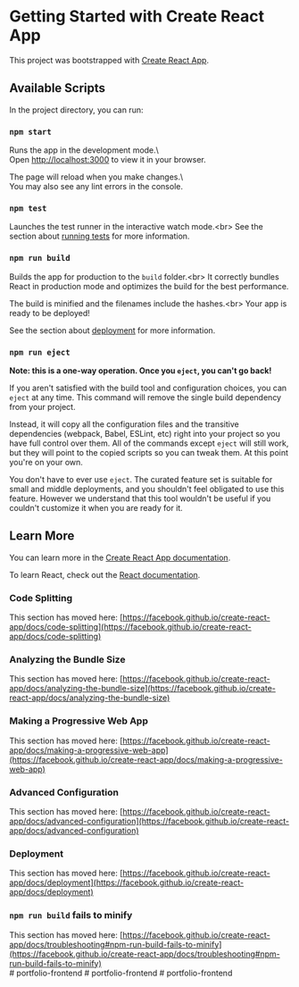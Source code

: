 # Getting Started with Create React App<br>

This project was bootstrapped with [Create React App](https://github.com/facebook/create-react-app).  <br>

## Available Scripts  <br>

In the project directory, you can run:  <br>

### `npm start`  <br>

Runs the app in the development mode.\  <br>
Open [http://localhost:3000](http://localhost:3000) to view it in your browser.  <br>

The page will reload when you make changes.\  <br>
You may also see any lint errors in the console.  <br>

### `npm test`  <br>

Launches the test runner in the interactive watch mode.\<br>
See the section about [running tests](https://facebook.github.io/create-react-app/docs/running-tests) for more information.<br>

### `npm run build`<br>

Builds the app for production to the `build` folder.\<br>
It correctly bundles React in production mode and optimizes the build for the best performance.<br>

The build is minified and the filenames include the hashes.\<br>
Your app is ready to be deployed!<br>

See the section about [deployment](https://facebook.github.io/create-react-app/docs/deployment) for more information.<br>

### `npm run eject`<br>

**Note: this is a one-way operation. Once you `eject`, you can't go back!**<br>

If you aren't satisfied with the build tool and configuration choices, you can `eject` at any time. This command will remove the single build dependency from your project.<br>

Instead, it will copy all the configuration files and the transitive dependencies (webpack, Babel, ESLint, etc) right into your project so you have full control over them. All of the commands except `eject` will still work, but they will point to the copied scripts so you can tweak them. At this point you're on your own.<br>

You don't have to ever use `eject`. The curated feature set is suitable for small and middle deployments, and you shouldn't feel obligated to use this feature. However we understand that this tool wouldn't be useful if you couldn't customize it when you are ready for it.<br>

## Learn More<br>

You can learn more in the [Create React App documentation](https://facebook.github.io/create-react-app/docs/getting-started).<br>

To learn React, check out the [React documentation](https://reactjs.org/).<br>

### Code Splitting<br>

This section has moved here: [https://facebook.github.io/create-react-app/docs/code-splitting](https://facebook.github.io/create-react-app/docs/code-splitting)<br>

### Analyzing the Bundle Size<br>

This section has moved here: [https://facebook.github.io/create-react-app/docs/analyzing-the-bundle-size](https://facebook.github.io/create-react-app/docs/analyzing-the-bundle-size)<br>

### Making a Progressive Web App<br>

This section has moved here: [https://facebook.github.io/create-react-app/docs/making-a-progressive-web-app](https://facebook.github.io/create-react-app/docs/making-a-progressive-web-app)<br>

### Advanced Configuration<br>

This section has moved here: [https://facebook.github.io/create-react-app/docs/advanced-configuration](https://facebook.github.io/create-react-app/docs/advanced-configuration)<br>

### Deployment<br>

This section has moved here: [https://facebook.github.io/create-react-app/docs/deployment](https://facebook.github.io/create-react-app/docs/deployment)<br>

### `npm run build` fails to minify<br>

This section has moved here: [https://facebook.github.io/create-react-app/docs/troubleshooting#npm-run-build-fails-to-minify](https://facebook.github.io/create-react-app/docs/troubleshooting#npm-run-build-fails-to-minify)<br>
#   p o r t f o l i o - f r o n t e n d 
 
 #   p o r t f o l i o - f r o n t e n d 
 
 #   p o r t f o l i o - f r o n t e n d 
 
 
